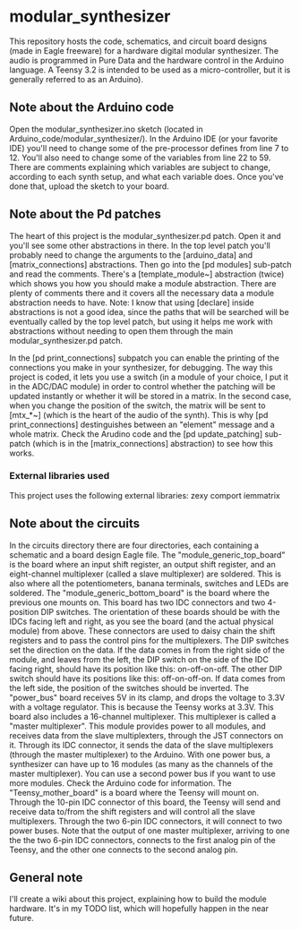 # modular_synthesizer

This repository hosts the code, schematics, and circuit board designs (made in Eagle freeware) for a hardware digital modular synthesizer. The audio is programmed in Pure Data and the hardware control in the Arduino language. A Teensy 3.2 is intended to be used as a micro-controller, but it is generally referred to as an Arduino).


## Note about the Arduino code

Open the modular_synthesizer.ino sketch (located in Arduino_code/modular_synthesizer/). In the Arduino IDE (or your favorite IDE) you'll need to change some of the pre-processor defines from line 7 to 12. You'll also need to change some of the variables from line 22 to 59. There are comments explaining which variables are subject to change, according to each synth setup, and what each variable does.
Once you've done that, upload the sketch to your board.


## Note about the Pd patches

The heart of this project is the modular_synthesizer.pd patch. Open it and you'll see some other abstractions in there. In the top level patch you'll probably need to change the arguments to the [arduino_data] and [matrix_connections] abstractions. Then go into the [pd modules] sub-patch and read the comments.
There's a [template_module~] abstraction (twice) which shows you how you should make a module abstraction. There are plenty of comments there and it covers all the necessary data a module abstraction needs to have.
Note: I know that using [declare] inside abstractions is not a good idea, since the paths that will be searched will be eventually called by the top level patch, but using it helps me work with abstractions without needing to open them through the main modular_synthesizer.pd patch.

In the [pd print_connections] subpatch you can enable the printing of the connections you make in your synthesizer, for debugging. The way this project is coded, it lets you use a switch (in a module of your choice, I put it in the ADC/DAC module) in order to control whether the patching will be updated instantly or whether it will be stored in a matrix. In the second case, when you change the position of the switch, the matrix will be sent to [mtx_*~] (which is the heart of the audio of the synth). This is why [pd print_connections] destinguishes between an "element" message and a whole matrix. Check the Arudino code and the [pd update_patching] sub-patch (which is in the [matrix_connections] abstraction) to see how this works.

### External libraries used

This project uses the following external libraries:
zexy
comport
iemmatrix


## Note about the circuits

In the circuits directory there are four directories, each containing a schematic and a board design Eagle file. The "module_generic_top_board" is the board where an input shift register, an output shift register, and an eight-channel multiplexer (called a slave multiplexer) are soldered. This is also where all the potentiometers, banana terminals, switches and LEDs are soldered. The "module_generic_bottom_board" is the board where the previous one mounts on. This board has two IDC connectors and two 4-position DIP switches. The orientation of these boards should be with the IDCs facing left and right, as you see the board (and the actual physical module) from above. These connectors are used to daisy chain the shift registers and to pass the control pins for the multiplexers. The DIP switches set the direction on the data. If the data comes in from the right side of the module, and leaves from the left, the DIP switch on the side of the IDC facing right, should have its position like this: on-off-on-off. The other DIP switch should have its positions like this: off-on-off-on. If data comes from the left side, the position of the switches should be inverted.
The "power_bus" board receives 5V in its clamp, and drops the voltage to 3.3V with a voltage regulator. This is because the Teensy works at 3.3V. This board also includes a 16-channel multiplexer. This multiplexer is called a "master multiplexer". This module provides power to all modules, and receives data from the slave multiplexters, through the JST connectors on it. Through its IDC connector, it sends the data of the slave multiplexers (through the master multiplexer) to the Arduino. With one power bus, a synthesizer can have up to 16 modules (as many as the channels of the master multiplexer). You can use a second power bus if you want to use more modules. Check the Arduino code for information.
The "Teensy_mother_board" is a board where the Teensy will mount on. Through the 10-pin IDC connector of this board, the Teensy will send and receive data to/from the shift registers and will control all the slave multiplexers. Through the two 6-pin IDC connectors, it will connect to two power buses. Note that the output of one master multiplexer, arriving to one the the two 6-pin IDC connectors, connects to the first analog pin of the Teensy, and the other one connects to the second analog pin.


## General note

I'll create a wiki about this project, explaining how to build the module hardware. It's in my TODO list, which will hopefully happen in the near future.
